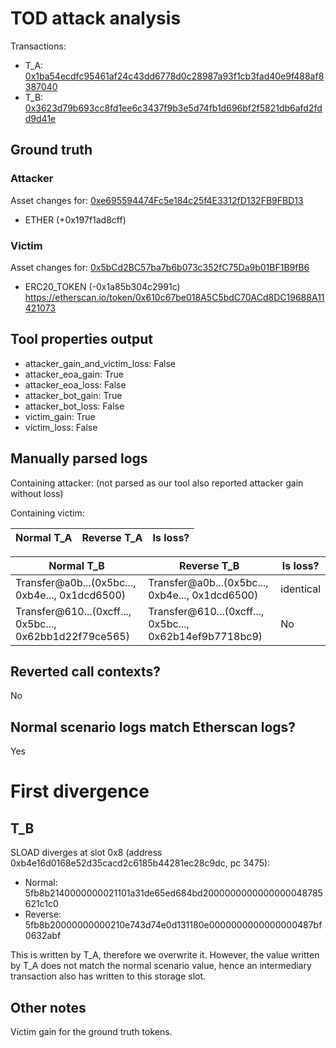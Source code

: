 # TOD attack analysis

Transactions:
- T_A: [0x1ba54ecdfc95461af24c43dd6778d0c28987a93f1cb3fad40e9f488af8387040](https://etherscan.io/tx/0x1ba54ecdfc95461af24c43dd6778d0c28987a93f1cb3fad40e9f488af8387040)
- T_B: [0x3623d79b693cc8fd1ee6c3437f9b3e5d74fb1d696bf2f5821db6afd2fdd9d41e](https://etherscan.io/tx/0x3623d79b693cc8fd1ee6c3437f9b3e5d74fb1d696bf2f5821db6afd2fdd9d41e)

## Ground truth

### Attacker
Asset changes for: [0xe695594474Fc5e184c25f4E3312fD132FB9FBD13](https://etherscan.io/address/0xe695594474Fc5e184c25f4E3312fD132FB9FBD13)
- ETHER (+0x197f1ad8cff)


### Victim
Asset changes for: [0x5bCd2BC57ba7b6b073c352fC75Da9b01BF1B9fB6](https://etherscan.io/address/0x5bCd2BC57ba7b6b073c352fC75Da9b01BF1B9fB6)
- ERC20_TOKEN (-0x1a85b304c2991c) https://etherscan.io/token/0x610c67be018A5C5bdC70ACd8DC19688A11421073


## Tool properties output

- attacker_gain_and_victim_loss: False
- attacker_eoa_gain: True
- attacker_eoa_loss: False
- attacker_bot_gain: True
- attacker_bot_loss: False
- victim_gain: True
- victim_loss: False

## Manually parsed logs

Containing attacker: (not parsed as our tool also reported attacker gain without loss)

Containing victim:

| Normal T_A | Reverse T_A | Is loss? |
|------------|-------------|----------|

| Normal T_B                                              | Reverse T_B                                             | Is loss?  |
|---------------------------------------------------------|---------------------------------------------------------|-----------|
| Transfer@a0b...(0x5bc..., 0xb4e..., 0x1dcd6500)         | Transfer@a0b...(0x5bc..., 0xb4e..., 0x1dcd6500)         | identical |
| Transfer@610...(0xcff..., 0x5bc..., 0x62bb1d22f79ce565) | Transfer@610...(0xcff..., 0x5bc..., 0x62b14ef9b7718bc9) | No        |



## Reverted call contexts?

No

## Normal scenario logs match Etherscan logs?

Yes

# First divergence

## T_B

SLOAD diverges at slot 0x8 (address 0xb4e16d0168e52d35cacd2c6185b44281ec28c9dc, pc 3475):
- Normal: 5fb8b2140000000021101a31de65ed684bd2000000000000000048785621c1c0
- Reverse: 5fb8b20000000000210e743d74e0d131180e0000000000000000487bf0632abf

This is written by T_A, therefore we overwrite it. However, the value written by T_A does not match the normal scenario value, hence an intermediary transaction also has written to this storage slot.

## Other notes

Victim gain for the ground truth tokens.